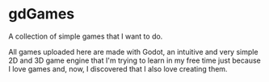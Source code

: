 # gdGames

A collection of simple games that I want to do.

All games uploaded here are made with Godot, an intuitive and very simple 2D and 3D game engine that I'm trying to learn in my free time just because I love games and, now, I discovered that I also love creating them.
